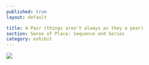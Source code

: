 ```yaml
---
published: true
layout: default

title: A Pair (things aren't always as they a pear)
section: Sense of Place: Sequence and Series
category: exhibit
---
```


<img src="https://farm6.staticflickr.com/5687/20750302436_73cd04aa6b_c.jpg">
